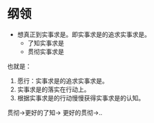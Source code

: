 # 纲领

- 想真正到实事求是。即实事求是的追求实事求是。
  - 了知实事求是
  - 贯彻实事求是


也就是：

1. 愿行：实事求是的追求实事求是。
2. 实事求是的落实在行动上。
3. 根据实事求是的行动慢慢获得实事求是的认知。



贯彻->更好的了知-> 更好的贯彻->..